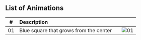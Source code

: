## List of Animations

| # | Description |  |  |
|:---:|:---|:---|:---:|
| 01 | Blue square that grows from the center |  | ![01](https://github.com/cintia-shinoda/math/blob/main/01-Math-Animations/media/videos/01-sq-grow/1080p60/SquareGrowing_ManimCE_v0.18.1.gif=50x50) |